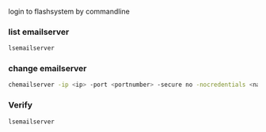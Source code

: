 login to flashsystem by commandline <br>

### list emailserver
```bash
lsemailserver
```

### change emailserver
```bash
chemailserver -ip <ip> -port <portnumber> -secure no -nocredentials <name_emailserver>
```

### Verify
```bash
lsemailserver
```
